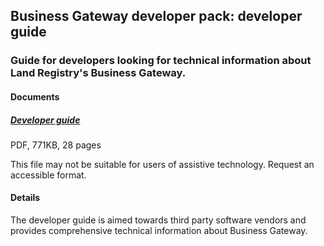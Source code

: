 ## Business Gateway developer pack: developer guide

### Guide for developers looking for technical information about Land Registry's Business Gateway.

#### Documents
##### [Developer guide](../../pdfs/integrate/HM_Land_Registry_Business_Gateway_developer_guide_v1.4.pdf)
PDF, 771KB, 28 pages

This file may not be suitable for users of assistive technology. Request an accessible format.

#### Details
The developer guide is aimed towards third party software vendors and provides comprehensive technical information about Business Gateway.